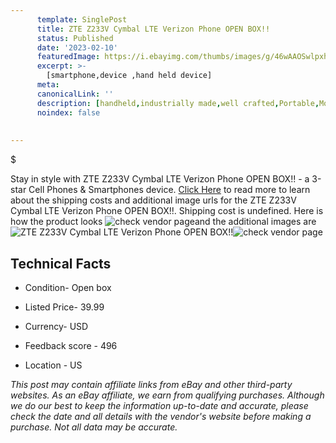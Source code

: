 ```yaml
---
      template: SinglePost
      title: ZTE Z233V Cymbal LTE Verizon Phone OPEN BOX!!
      status: Published
      date: '2023-02-10'
      featuredImage: https://i.ebayimg.com/thumbs/images/g/46wAAOSwlpxhuiDu/s-l225.jpg
      excerpt: >-
        [smartphone,device ,hand held device]
      meta:
      canonicalLink: ''
      description: [handheld,industrially made,well crafted,Portable,Mobile,Compact,Convenient,Lightweight,Maneuverable,Man-portable,Miniature,Carriable,Hand-held,Light,Holdable,Transportable,Mobile device,Pocket-sized,On-the-go,Wireless,Cordless,Compact size,Convenient size, smartphone,device ,hand held device]
      noindex: false
        
        
---
```

$

Stay in style with ZTE Z233V Cymbal LTE Verizon Phone OPEN BOX!! - a 3-star Cell Phones & Smartphones device. [Click Here](https://www.ebay.com/itm/363657902789?hash=item54abb33ac5%3Ag%3A46wAAOSwlpxhuiDu&mkevt=1&mkcid=1&mkrid=711-53200-19255-0&campid=%253CePNCampaignId%253E&customid=%253CreferenceId%253E&toolid=10049) to read more to learn about the shipping costs and additional image urls for the ZTE Z233V Cymbal LTE Verizon Phone OPEN BOX!!. Shipping cost is undefined. Here is how the product looks ![check vendor page](https://i.ebayimg.com/thumbs/images/g/46wAAOSwlpxhuiDu/s-l225.jpg)and the additional images are![ZTE Z233V Cymbal LTE Verizon Phone OPEN BOX!!](https://i.ebayimg.com/images/g/46wAAOSwlpxhuiDu/s-l1600.jpg)![check vendor page](https://origin-galleryplus.ebayimg.com/ws/web/363657902789_2_0_1/225x225.jpg,https://origin-galleryplus.ebayimg.com/ws/web/363657902789_3_0_1/225x225.jpg,https://origin-galleryplus.ebayimg.com/ws/web/363657902789_4_0_1/225x225.jpg,https://origin-galleryplus.ebayimg.com/ws/web/363657902789_5_0_1/225x225.jpg,https://origin-galleryplus.ebayimg.com/ws/web/363657902789_6_0_1/225x225.jpg,https://origin-galleryplus.ebayimg.com/ws/web/363657902789_7_0_1/225x225.jpg,https://origin-galleryplus.ebayimg.com/ws/web/363657902789_8_0_1/225x225.jpg)



 ## Technical Facts 



     
      

 - Condition- Open box 


      

 - Listed Price- 39.99 


      

 - Currency- USD 


      

 - Feedback score - 496 


      

 - Location - US 


      
      

 *_This post may contain affiliate links from eBay and other third-party websites. As an eBay affiliate, we earn from qualifying purchases. Although we do our best to keep the information up-to-date and accurate, please check the date and all details with the vendor's website before making a purchase. Not all data may be accurate._*






